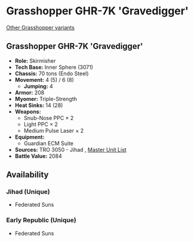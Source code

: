 # Grasshopper GHR-7K 'Gravedigger' 

[Other Grasshopper variants](../grasshopper.md) 

## Grasshopper GHR-7K 'Gravedigger' 

- **Role:** Skirmisher 
- **Tech Base:** Inner Sphere (3071) 
- **Chassis:** 70 tons (Endo Steel) 
- **Movement:** 4 (5) / 6 (8) 
  - **Jumping:** 4 
- **Armor:** 208 
- **Myomer:** Triple-Strength 
- **Heat Sinks:** 14 (28) 
- **Weapons:** 
  - Snub-Nose PPC × 2 
  - Light PPC × 2 
  - Medium Pulse Laser × 2 
- **Equipment:** 
  - Guardian ECM Suite 
- **Sources:** TRO 3050 - Jihad , [Master Unit List](http://masterunitlist.info/Unit/Details/4233/grasshopper-ghr-7k-gravedigger) 
- **Battle Value:** 2084 

## Availability 

### Jihad (Unique) 

- Federated Suns 

### Early Republic (Unique) 

- Federated Suns 

